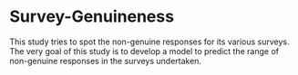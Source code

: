 # Survey-Genuineness

This study tries to spot the non-genuine responses for its various surveys. The very goal of this study is to develop a model to predict the range of  non-genuine responses in the surveys undertaken.
